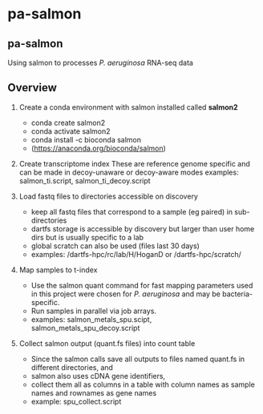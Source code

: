 # pa-salmon
## pa-salmon

Using salmon to processes *P. aeruginosa* RNA-seq data

## Overview

1. Create a conda environment with salmon installed called **salmon2**
    * conda create salmon2
    * conda activate salmon2
    * conda install -c bioconda salmon
    * (https://anaconda.org/bioconda/salmon)
    
2. Create transcriptome index
    These are reference genome specific and can be made in decoy-unaware or
    decoy-aware modes
    examples: salmon_ti.script, salmon_ti_decoy.script

3. Load fastq files to directories accessible on discovery
    * keep all fastq files that correspond to a sample (eg paired) in sub-directories
    * dartfs storage is accessible by discovery but larger than user home dirs
    but is usually specific to a lab
    * global scratch can also be used (files last 30 days)
    * examples: /dartfs-hpc/rc/lab/H/HoganD or /dartfs-hpc/scratch/

4. Map samples to t-index
    * Use the salmon quant command for fast mapping
    parameters used in this project were chosen for *P. aeruginosa*
    and may be bacteria-specific.
    * Run samples in parallel via job arrays.
    * examples: salmon_metals_spu.scipt, salmon_metals_spu_decoy.script

5. Collect salmon output (quant.fs files) into count table
    * Since the salmon calls save all outputs to files named quant.fs in different
    directories, and
    * salmon also uses cDNA gene identifiers,
    * collect them all as columns
    in a table with column names as sample names and rownames as gene names
    * example: spu_collect.script
